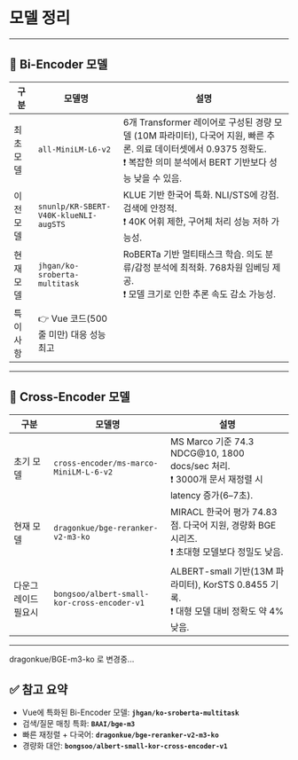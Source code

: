 # 모델 정리

---

## 🔁 Bi-Encoder 모델

| 구분        | 모델명                                      | 설명 |
|------------|---------------------------------------------|------|
| 최초 모델   | `all-MiniLM-L6-v2`                          | 6개 Transformer 레이어로 구성된 경량 모델 (10M 파라미터), 다국어 지원, 빠른 추론. 의료 데이터셋에서 0.9375 정확도.<br>❗ 복잡한 의미 분석에서 BERT 기반보다 성능 낮을 수 있음. |
| 이전 모델   | `snunlp/KR-SBERT-V40K-klueNLI-augSTS`       | KLUE 기반 한국어 특화. NLI/STS에 강점. 검색에 안정적.<br>❗ 40K 어휘 제한, 구어체 처리 성능 저하 가능성. |
| 현재 모델   | `jhgan/ko-sroberta-multitask`               | RoBERTa 기반 멀티태스크 학습. 의도 분류/감정 분석에 최적화. 768차원 임베딩 제공.<br>❗ 모델 크기로 인한 추론 속도 감소 가능성. |
| 특이사항    | 👉 Vue 코드(500줄 미만) 대응 성능 최고 |

---

## 🔀 Cross-Encoder 모델

| 구분              | 모델명                                           | 설명 |
|------------------|--------------------------------------------------|------|
| 초기 모델         | `cross-encoder/ms-marco-MiniLM-L-6-v2`           | MS Marco 기준 74.3 NDCG@10, 1800 docs/sec 처리.<br>❗ 3000개 문서 재정렬 시 latency 증가(6–7초). |
| 현재 모델         | `dragonkue/bge-reranker-v2-m3-ko`                | MIRACL 한국어 평가 74.83점. 다국어 지원, 경량화 BGE 시리즈.<br>❗ 초대형 모델보다 정밀도 낮음. |
| 다운그레이드 필요시 | `bongsoo/albert-small-kor-cross-encoder-v1`      | ALBERT-small 기반(13M 파라미터), KorSTS 0.8455 기록.<br>❗ 대형 모델 대비 정확도 약 4% 낮음. |

---

dragonkue/BGE-m3-ko 로 변경중...

## ✅ 참고 요약

- Vue에 특화된 Bi-Encoder 모델: **`jhgan/ko-sroberta-multitask`**
- 검색/질문 매칭 특화: **`BAAI/bge-m3`**
- 빠른 재정렬 + 다국어: **`dragonkue/bge-reranker-v2-m3-ko`**
- 경량화 대안: **`bongsoo/albert-small-kor-cross-encoder-v1`**
